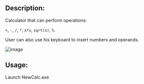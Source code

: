 ## Description:
Calculator that can perform operations:

`+`, `-`, `/`, `*`, `x*x`, `sqrt(x)`, `%`.

User can also use his keyboard to insert numbers and operands.

![image](https://user-images.githubusercontent.com/90452368/141124386-c51f0b65-a0b9-4b4f-b8a3-b031bd0af2f2.png)


## Usage:
Launch NewCalc.exe

